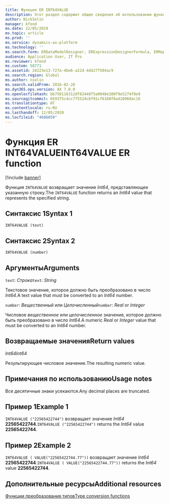```yaml
---
title: Функция ER INT64VALUE
description: Этот раздел содержит общие сведения об использовании функции электронной отчетности INT64VALUE.
author: NickSelin
manager: kfend
ms.date: 12/05/2019
ms.topic: article
ms.prod: ''
ms.service: dynamics-ax-platform
ms.technology: ''
ms.search.form: ERDataModelDesigner, ERExpressionDesignerFormula, ERMappedFormatDesigner, ERModelMappingDesigner
audience: Application User, IT Pro
ms.reviewer: kfend
ms.custom: 58771
ms.assetid: 24223e13-727a-4be6-a22d-4d427f504ac9
ms.search.region: Global
ms.author: nselin
ms.search.validFrom: 2016-02-28
ms.dyn365.ops.version: AX 7.0.0
ms.openlocfilehash: bb750116312df82448f5a0048e380f9e5274f8e9
ms.sourcegitcommit: 659375c4cc7f5524cbf91cf6160f6a410960ac16
ms.translationtype: HT
ms.contentlocale: ru-RU
ms.lasthandoff: 12/05/2020
ms.locfileid: "4686059"
---
```

# <a name="int64value-er-function"></a><span data-ttu-id="9b945-103">Функция ER INT64VALUE</span><span class="sxs-lookup"><span data-stu-id="9b945-103">INT64VALUE ER function</span></span>

[!include [banner](../includes/banner.md)]

<span data-ttu-id="9b945-104">Функция `INT64VALUE` возвращает значение *Int64*, представляющее указанную строку.</span><span class="sxs-lookup"><span data-stu-id="9b945-104">The `INT64VALUE` function returns an *Int64* value that represents the specified string.</span></span>

## <a name="syntax-1"></a><span data-ttu-id="9b945-105">Синтаксис 1</span><span class="sxs-lookup"><span data-stu-id="9b945-105">Syntax 1</span></span>

```vb
INT64VALUE (text)
```

## <a name="syntax-2"></a><span data-ttu-id="9b945-106">Синтаксис 2</span><span class="sxs-lookup"><span data-stu-id="9b945-106">Syntax 2</span></span>

```vb
INT64VALUE (number)
```

## <a name="arguments"></a><span data-ttu-id="9b945-107">Аргументы</span><span class="sxs-lookup"><span data-stu-id="9b945-107">Arguments</span></span>

<span data-ttu-id="9b945-108">`text`: *Строка*</span><span class="sxs-lookup"><span data-stu-id="9b945-108">`text`: *String*</span></span>

<span data-ttu-id="9b945-109">Текстовое значение, которое должно быть преобразовано в число *Int64*.</span><span class="sxs-lookup"><span data-stu-id="9b945-109">A text value that must be converted to an *Int64* number.</span></span>

<span data-ttu-id="9b945-110">`number`: *Вещественный* или *Целочисленный*</span><span class="sxs-lookup"><span data-stu-id="9b945-110">`number`: *Real* or *Integer*</span></span>

<span data-ttu-id="9b945-111">Числовое *вещественное* или *целочисленное* значение, которое должно быть преобразовано в число *Int64*.</span><span class="sxs-lookup"><span data-stu-id="9b945-111">A numeric *Real* or *Integer* value that must be converted to an *Int64* number.</span></span>

## <a name="return-values"></a><span data-ttu-id="9b945-112">Возвращаемые значения</span><span class="sxs-lookup"><span data-stu-id="9b945-112">Return values</span></span>

<span data-ttu-id="9b945-113">*Int64*</span><span class="sxs-lookup"><span data-stu-id="9b945-113">*Int64*</span></span>

<span data-ttu-id="9b945-114">Результирующее числовое значение.</span><span class="sxs-lookup"><span data-stu-id="9b945-114">The resulting numeric value.</span></span>

## <a name="usage-notes"></a><span data-ttu-id="9b945-115">Примечания по использованию</span><span class="sxs-lookup"><span data-stu-id="9b945-115">Usage notes</span></span>

<span data-ttu-id="9b945-116">Все десятичные знаки усекаются.</span><span class="sxs-lookup"><span data-stu-id="9b945-116">Any decimal places are truncated.</span></span>

## <a name="example-1"></a><span data-ttu-id="9b945-117">Пример 1</span><span class="sxs-lookup"><span data-stu-id="9b945-117">Example 1</span></span>

<span data-ttu-id="9b945-118">`INT64VALUE ("22565422744")` возвращает значение *Int64* **22565422744**.</span><span class="sxs-lookup"><span data-stu-id="9b945-118">`INT64VALUE ("22565422744")` returns the *Int64* value **22565422744**.</span></span>

## <a name="example-2"></a><span data-ttu-id="9b945-119">Пример 2</span><span class="sxs-lookup"><span data-stu-id="9b945-119">Example 2</span></span>

<span data-ttu-id="9b945-120">`INT64VALUE ( VALUE("22565422744.77"))` возвращает значение *Int64* **22565422744**.</span><span class="sxs-lookup"><span data-stu-id="9b945-120">`INT64VALUE ( VALUE("22565422744.77"))` returns the *Int64* value **22565422744**.</span></span>

## <a name="additional-resources"></a><span data-ttu-id="9b945-121">Дополнительные ресурсы</span><span class="sxs-lookup"><span data-stu-id="9b945-121">Additional resources</span></span>

[<span data-ttu-id="9b945-122">Функции преобразования типов</span><span class="sxs-lookup"><span data-stu-id="9b945-122">Type conversion functions</span></span>](er-functions-category-type-conversion.md)

